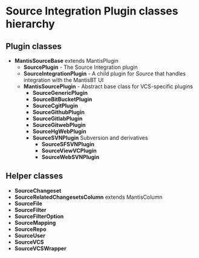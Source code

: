 # Source Integration Plugin classes hierarchy

## Plugin classes

- **MantisSourceBase** extends MantisPlugin
    - **SourcePlugin** - The Source Integration plugin
    - **SourceIntegrationPlugin** - A child plugin for *Source* that handles 
      integration with the MantisBT UI 
    - **MantisSourcePlugin** - Abstract base class for VCS-specific plugins
        - **SourceGenericPlugin**
        - **SourceBitBucketPlugin**
        - **SourceCgitPlugin**
        - **SourceGithubPlugin**
        - **SourceGitlabPlugin**
        - **SourceGitwebPlugin**
        - **SourceHgWebPlugin**
        - **SourceSVNPlugin** Subversion and derivatives
            - **SourceSFSVNPlugin**
            - **SourceViewVCPlugin**
            - **SourceWebSVNPlugin**

## Helper classes

- **SourceChangeset**
- **SourceRelatedChangesetsColumn** extends MantisColumn
- **SourceFile**
- **SourceFilter**
- **SourceFilterOption**
- **SourceMapping**
- **SourceRepo**
- **SourceUser**
- **SourceVCS**
- **SourceVCSWrapper**
